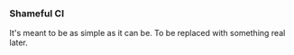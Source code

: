 ### Shameful CI

It's meant to be as simple as it can be. To be replaced with something real
later.
